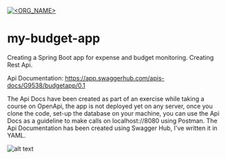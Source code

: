 [![<ORG_NAME>](https://circleci.com/gh/geodan89/my-budget-app.svg?style=svg)](https://circleci/gh/geodan89/my-budget-app)

# my-budget-app

Creating a Spring Boot app for expense and budget monitoring. Creating Rest Api.

Api Documentation: https://app.swaggerhub.com/apis-docs/G9538/budgetapp/0.1

The Api Docs have been created as part of an exercise while taking a course on OpenApi, the app is not deployed yet on any server, once you clone the code, set-up the database on your machine, you can use the Api Docs as a guideline to make calls on localhost://8080 using Postman.
The Api Documentation has been created using Swagger Hub, I've written it in YAML.

![alt text](https://github.com/geodan89/spring-budget-app/blob/master/budget%20app%20index%20page.png)
